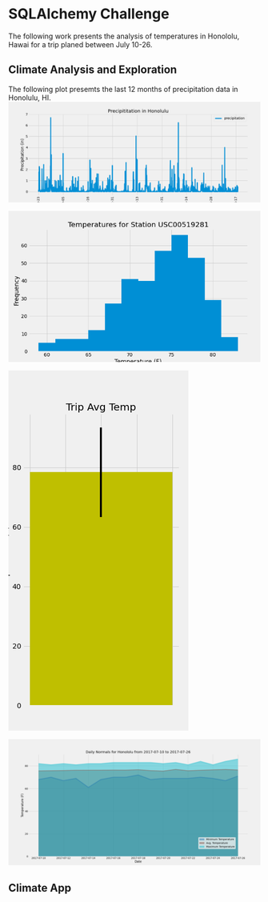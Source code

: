 # SQLAlchemy Challenge
The following work presents the analysis of temperatures in Honololu, Hawai for a trip planed between July 10-26.

## Climate Analysis and Exploration
The following plot presemts the last 12 months of precipitation data in Honolulu, HI.
![Figure](Images/Image1.png)

![Figure](Images/Image2.png)

![Figure](Images/Image3.png)

![Figure](Images/Image4.png)

## Climate App
